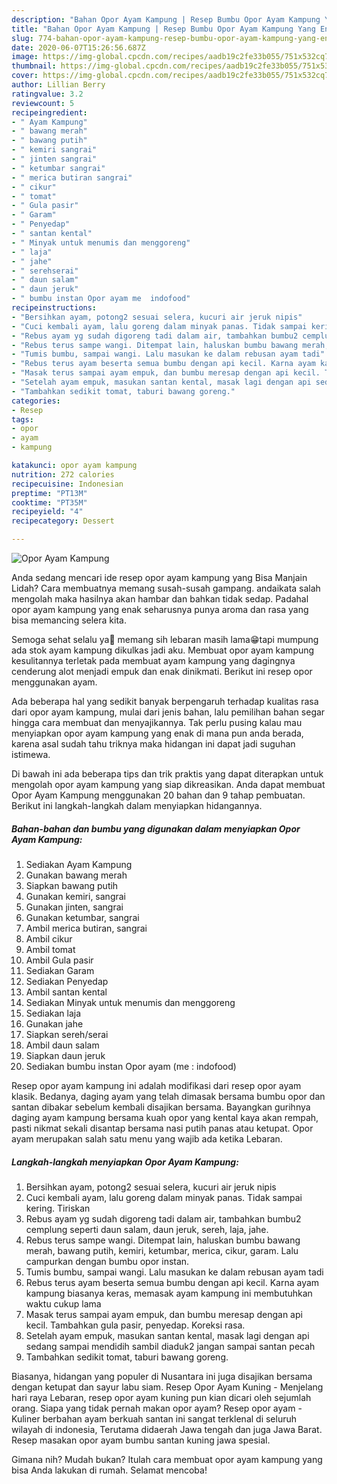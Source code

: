 ```yaml
---
description: "Bahan Opor Ayam Kampung | Resep Bumbu Opor Ayam Kampung Yang Enak dan Simpel"
title: "Bahan Opor Ayam Kampung | Resep Bumbu Opor Ayam Kampung Yang Enak dan Simpel"
slug: 774-bahan-opor-ayam-kampung-resep-bumbu-opor-ayam-kampung-yang-enak-dan-simpel
date: 2020-06-07T15:26:56.687Z
image: https://img-global.cpcdn.com/recipes/aadb19c2fe33b055/751x532cq70/opor-ayam-kampung-foto-resep-utama.jpg
thumbnail: https://img-global.cpcdn.com/recipes/aadb19c2fe33b055/751x532cq70/opor-ayam-kampung-foto-resep-utama.jpg
cover: https://img-global.cpcdn.com/recipes/aadb19c2fe33b055/751x532cq70/opor-ayam-kampung-foto-resep-utama.jpg
author: Lillian Berry
ratingvalue: 3.2
reviewcount: 5
recipeingredient:
- " Ayam Kampung"
- " bawang merah"
- " bawang putih"
- " kemiri sangrai"
- " jinten sangrai"
- " ketumbar sangrai"
- " merica butiran sangrai"
- " cikur"
- " tomat"
- " Gula pasir"
- " Garam"
- " Penyedap"
- " santan kental"
- " Minyak untuk menumis dan menggoreng"
- " laja"
- " jahe"
- " serehserai"
- " daun salam"
- " daun jeruk"
- " bumbu instan Opor ayam me  indofood"
recipeinstructions:
- "Bersihkan ayam, potong2 sesuai selera, kucuri air jeruk nipis"
- "Cuci kembali ayam, lalu goreng dalam minyak panas. Tidak sampai kering. Tiriskan"
- "Rebus ayam yg sudah digoreng tadi dalam air, tambahkan bumbu2 cemplung seperti daun salam, daun jeruk, sereh, laja, jahe."
- "Rebus terus sampe wangi. Ditempat lain, haluskan bumbu bawang merah, bawang putih, kemiri, ketumbar, merica, cikur, garam. Lalu campurkan dengan bumbu opor instan."
- "Tumis bumbu, sampai wangi. Lalu masukan ke dalam rebusan ayam tadi"
- "Rebus terus ayam beserta semua bumbu dengan api kecil. Karna ayam kampung biasanya keras, memasak ayam kampung ini membutuhkan waktu cukup lama"
- "Masak terus sampai ayam empuk, dan bumbu meresap dengan api kecil. Tambahkan gula pasir, penyedap. Koreksi rasa."
- "Setelah ayam empuk, masukan santan kental, masak lagi dengan api sedang sampai mendidih sambil diaduk2 jangan sampai santan pecah"
- "Tambahkan sedikit tomat, taburi bawang goreng."
categories:
- Resep
tags:
- opor
- ayam
- kampung

katakunci: opor ayam kampung 
nutrition: 272 calories
recipecuisine: Indonesian
preptime: "PT13M"
cooktime: "PT35M"
recipeyield: "4"
recipecategory: Dessert

---
```



![Opor Ayam Kampung](https://img-global.cpcdn.com/recipes/aadb19c2fe33b055/751x532cq70/opor-ayam-kampung-foto-resep-utama.jpg)

Anda sedang mencari ide resep opor ayam kampung yang Bisa Manjain Lidah? Cara membuatnya memang susah-susah gampang. andaikata salah mengolah maka hasilnya akan hambar dan bahkan tidak sedap. Padahal opor ayam kampung yang enak seharusnya punya aroma dan rasa yang bisa memancing selera kita.

Semoga sehat selalu ya🤗 memang sih lebaran masih lama😁tapi mumpung ada stok ayam kampung dikulkas jadi aku. Membuat opor ayam kampung kesulitannya terletak pada membuat ayam kampung yang dagingnya cenderung alot menjadi empuk dan enak dinikmati. Berikut ini resep opor menggunakan ayam.

Ada beberapa hal yang sedikit banyak berpengaruh terhadap kualitas rasa dari opor ayam kampung, mulai dari jenis bahan, lalu pemilihan bahan segar hingga cara membuat dan menyajikannya. Tak perlu pusing kalau mau menyiapkan opor ayam kampung yang enak di mana pun anda berada, karena asal sudah tahu triknya maka hidangan ini dapat jadi suguhan istimewa.


Di bawah ini ada beberapa tips dan trik praktis yang dapat diterapkan untuk mengolah opor ayam kampung yang siap dikreasikan. Anda dapat membuat Opor Ayam Kampung menggunakan 20 bahan dan 9 tahap pembuatan. Berikut ini langkah-langkah dalam menyiapkan hidangannya.

<!--inarticleads1-->

##### Bahan-bahan dan bumbu yang digunakan dalam menyiapkan Opor Ayam Kampung:

1. Sediakan  Ayam Kampung
1. Gunakan  bawang merah
1. Siapkan  bawang putih
1. Gunakan  kemiri, sangrai
1. Gunakan  jinten, sangrai
1. Gunakan  ketumbar, sangrai
1. Ambil  merica butiran, sangrai
1. Ambil  cikur
1. Ambil  tomat
1. Ambil  Gula pasir
1. Sediakan  Garam
1. Sediakan  Penyedap
1. Ambil  santan kental
1. Sediakan  Minyak untuk menumis dan menggoreng
1. Sediakan  laja
1. Gunakan  jahe
1. Siapkan  sereh/serai
1. Ambil  daun salam
1. Siapkan  daun jeruk
1. Sediakan  bumbu instan Opor ayam (me : indofood)


Resep opor ayam kampung ini adalah modifikasi dari resep opor ayam klasik. Bedanya, daging ayam yang telah dimasak bersama bumbu opor dan santan dibakar sebelum kembali disajikan bersama. Bayangkan gurihnya daging ayam kampung bersama kuah opor yang kental kaya akan rempah, pasti nikmat sekali disantap bersama nasi putih panas atau ketupat. Opor ayam merupakan salah satu menu yang wajib ada ketika Lebaran. 

<!--inarticleads2-->

##### Langkah-langkah menyiapkan Opor Ayam Kampung:

1. Bersihkan ayam, potong2 sesuai selera, kucuri air jeruk nipis
1. Cuci kembali ayam, lalu goreng dalam minyak panas. Tidak sampai kering. Tiriskan
1. Rebus ayam yg sudah digoreng tadi dalam air, tambahkan bumbu2 cemplung seperti daun salam, daun jeruk, sereh, laja, jahe.
1. Rebus terus sampe wangi. Ditempat lain, haluskan bumbu bawang merah, bawang putih, kemiri, ketumbar, merica, cikur, garam. Lalu campurkan dengan bumbu opor instan.
1. Tumis bumbu, sampai wangi. Lalu masukan ke dalam rebusan ayam tadi
1. Rebus terus ayam beserta semua bumbu dengan api kecil. Karna ayam kampung biasanya keras, memasak ayam kampung ini membutuhkan waktu cukup lama
1. Masak terus sampai ayam empuk, dan bumbu meresap dengan api kecil. Tambahkan gula pasir, penyedap. Koreksi rasa.
1. Setelah ayam empuk, masukan santan kental, masak lagi dengan api sedang sampai mendidih sambil diaduk2 jangan sampai santan pecah
1. Tambahkan sedikit tomat, taburi bawang goreng.


Biasanya, hidangan yang populer di Nusantara ini juga disajikan bersama dengan ketupat dan sayur labu siam. Resep Opor Ayam Kuning - Menjelang hari raya Lebaran, resep opor ayam kuning pun kian dicari oleh sejumlah orang. Siapa yang tidak pernah makan opor ayam? Resep opor ayam - Kuliner berbahan ayam berkuah santan ini sangat terklenal di seluruh wilayah di indonesia, Terutama didaerah Jawa tengah dan juga Jawa Barat. Resep masakan opor ayam bumbu santan kuning jawa spesial. 

Gimana nih? Mudah bukan? Itulah cara membuat opor ayam kampung yang bisa Anda lakukan di rumah. Selamat mencoba!
